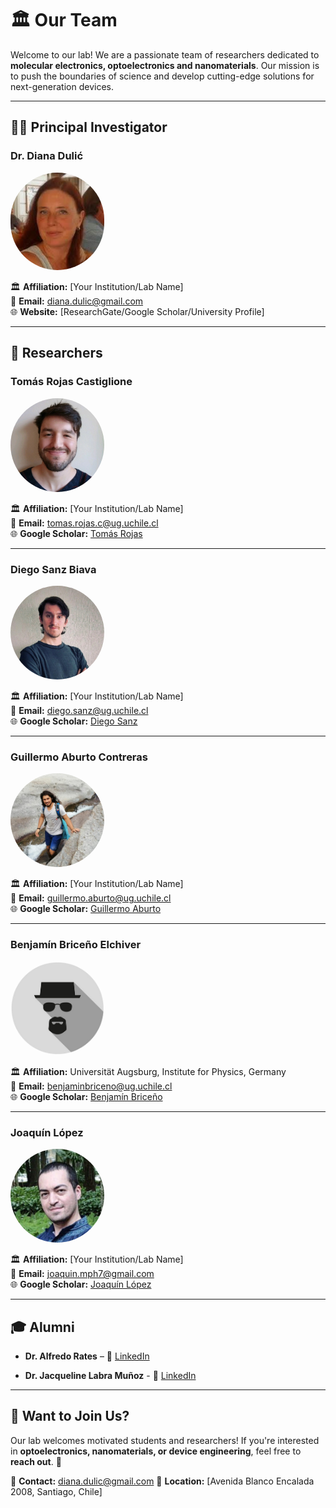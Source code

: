 # 🏛 Our Team

Welcome to our lab! We are a passionate team of researchers dedicated to **molecular electronics, optoelectronics and nanomaterials**. Our mission is to push the boundaries of science and develop cutting-edge solutions for next-generation devices.

---

## 🧑‍🔬 Principal Investigator

### **Dr. Diana Dulić**  
<img src="images/people/diana-dulic.png" width="150px" style="border-radius: 100px;">

🏛 **Affiliation:** [Your Institution/Lab Name]  
📧 **Email:** [diana.dulic@gmail.com](mailto:diana.dulic@gmail.com)  
🌐 **Website:** [ResearchGate/Google Scholar/University Profile]  

---

## 🔬 Researchers

### **Tomás Rojas Castiglione**  
<img src="images/people/tomas-rojas-castiglione.jpg" width="150px" style="border-radius: 100px;">  

🏛 **Affiliation:** [Your Institution/Lab Name]  
📧 **Email:** [tomas.rojas.c@ug.uchile.cl](mailto:tomas.rojas.c@ug.uchile.cl)  
🌐 **Google Scholar:** [Tomás Rojas](https://scholar.google.com/citations?user=I7ZapO8AAAAJ&hl=en)  

---

### **Diego Sanz Biava**  
<img src="images/people/diego-sanz.jpg" width="150px" style="border-radius: 100px;">  

🏛 **Affiliation:** [Your Institution/Lab Name]  
📧 **Email:** [diego.sanz@ug.uchile.cl](mailto:diego.sanz@ug.uchile.cl)  
🌐 **Google Scholar:** [Diego Sanz](#)  

---

### **Guillermo Aburto Contreras**  
<img src="images/people/guillermo-aburto.jpg" width="150px" style="border-radius: 100px;">  

🏛 **Affiliation:** [Your Institution/Lab Name]  
📧 **Email:** [guillermo.aburto@ug.uchile.cl](mailto:guillermo.aburto@ug.uchile.cl)  
🌐 **Google Scholar:** [Guillermo Aburto](#)  

---

### **Benjamín Briceño Elchiver**  
<img src="images/people/incogni.png" width="150px" style="border-radius: 100px;">  

🏛 **Affiliation:** Universität Augsburg, Institute for Physics, Germany  
📧 **Email:** [benjaminbriceno@ug.uchile.cl](mailto:benjaminbriceno@ug.uchile.cl)  
🌐 **Google Scholar:** [Benjamín Briceño](#)  

---

### **Joaquín López**  
<img src="images/people/joaquin-lopez.png" width="150px" style="border-radius: 100px;">  

🏛 **Affiliation:** [Your Institution/Lab Name]  
📧 **Email:** [joaquin.mph7@gmail.com ](mailto:joaquin.mph7@gmail.com )  
🌐 **Google Scholar:** [Joaquín López](#)  

---

## 🎓 Alumni

- **Dr. Alfredo Rates** – 🔗 [LinkedIn](https://www.linkedin.com/in/alfredorates/)  

- **Dr. Jacqueline Labra Muñoz** - 🔗 [LinkedIn](https://www.linkedin.com/in/jacqueline-labra-munoz/)  

---

## 🎯 Want to Join Us?  
Our lab welcomes motivated students and researchers! If you're interested in **optoelectronics, nanomaterials, or device engineering**, feel free to **reach out**. 🚀  

📩 **Contact:** [diana.dulic@gmail.com](mailto:diana.dulic@gmail.com)
📍 **Location:** [Avenida Blanco Encalada 2008, Santiago, Chile]  
